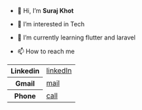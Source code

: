 - 👋 Hi, I’m <b>Suraj Khot</b>
- 👀 I’m interested in Tech
- 🌱 I’m currently learning flutter and laravel

- 📫 How to reach me
<table>
    <tr>
        <th>Linkedin</th>
        <td><a href="https://www.linkedin.com/in/khot-suraj">linkedIn</a></td>
    </tr>
    <tr>
        <th>Gmail</th>
        <td><a href="mailto:khotsuraj019@gmail.com">mail</a></td>
    </tr>
     <tr>
        <th>Phone</th>
        <td><a href="tel:+919359658536">call</a></td>
    </tr>
</table>

       
  

